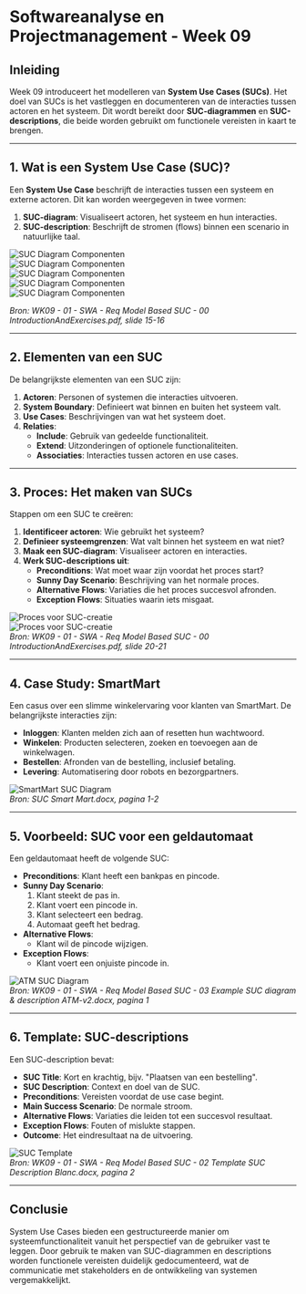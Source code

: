 # Softwareanalyse en Projectmanagement - Week 09

## Inleiding
Week 09 introduceert het modelleren van **System Use Cases (SUCs)**. Het doel van SUCs is het vastleggen en documenteren van de interacties tussen actoren en het systeem. Dit wordt bereikt door **SUC-diagrammen** en **SUC-descriptions**, die beide worden gebruikt om functionele vereisten in kaart te brengen.

---

## 1. Wat is een System Use Case (SUC)?
Een **System Use Case** beschrijft de interacties tussen een systeem en externe actoren. Dit kan worden weergegeven in twee vormen:
1. **SUC-diagram**: Visualiseert actoren, het systeem en hun interacties.
2. **SUC-description**: Beschrijft de stromen (flows) binnen een scenario in natuurlijke taal.

![SUC Diagram Componenten](SUCComponents1.png)  
![SUC Diagram Componenten](SUCComponents2.png)  
![SUC Diagram Componenten](SUCComponents3.png)  
![SUC Diagram Componenten](SUCComponents4.png)  
![SUC Diagram Componenten](SUCComponents5.png)  

*Bron: WK09 - 01 - SWA - Req Model Based SUC - 00 IntroductionAndExercises.pdf, slide 15-16*

---

## 2. Elementen van een SUC
De belangrijkste elementen van een SUC zijn:
1. **Actoren**: Personen of systemen die interacties uitvoeren.
2. **System Boundary**: Definieert wat binnen en buiten het systeem valt.
3. **Use Cases**: Beschrijvingen van wat het systeem doet.
4. **Relaties**:
   - **Include**: Gebruik van gedeelde functionaliteit.
   - **Extend**: Uitzonderingen of optionele functionaliteiten.
   - **Associaties**: Interacties tussen actoren en use cases.

---

## 3. Proces: Het maken van SUCs
Stappen om een SUC te creëren:
1. **Identificeer actoren**: Wie gebruikt het systeem?
2. **Definieer systeemgrenzen**: Wat valt binnen het systeem en wat niet?
3. **Maak een SUC-diagram**: Visualiseer actoren en interacties.
4. **Werk SUC-descriptions uit**:
   - **Preconditions**: Wat moet waar zijn voordat het proces start?
   - **Sunny Day Scenario**: Beschrijving van het normale proces.
   - **Alternative Flows**: Variaties die het proces succesvol afronden.
   - **Exception Flows**: Situaties waarin iets misgaat.

![Proces voor SUC-creatie](SUCProcess1.png)  
![Proces voor SUC-creatie](SUCProcess2.png)  
*Bron: WK09 - 01 - SWA - Req Model Based SUC - 00 IntroductionAndExercises.pdf, slide 20-21*

---

## 4. Case Study: SmartMart
Een casus over een slimme winkelervaring voor klanten van SmartMart. De belangrijkste interacties zijn:
- **Inloggen**: Klanten melden zich aan of resetten hun wachtwoord.
- **Winkelen**: Producten selecteren, zoeken en toevoegen aan de winkelwagen.
- **Bestellen**: Afronden van de bestelling, inclusief betaling.
- **Levering**: Automatisering door robots en bezorgpartners.

![SmartMart SUC Diagram](SmartMartSUC.png)  
*Bron: SUC Smart Mart.docx, pagina 1-2*

---

## 5. Voorbeeld: SUC voor een geldautomaat
Een geldautomaat heeft de volgende SUC:
- **Preconditions**: Klant heeft een bankpas en pincode.
- **Sunny Day Scenario**:
  1. Klant steekt de pas in.
  2. Klant voert een pincode in.
  3. Klant selecteert een bedrag.
  4. Automaat geeft het bedrag.
- **Alternative Flows**:
  - Klant wil de pincode wijzigen.
- **Exception Flows**:
  - Klant voert een onjuiste pincode in.

![ATM SUC Diagram](ATMSUC.png)  
*Bron: WK09 - 01 - SWA - Req Model Based SUC - 03 Example SUC diagram & description ATM-v2.docx, pagina 1*

---

## 6. Template: SUC-descriptions
Een SUC-description bevat:
- **SUC Title**: Kort en krachtig, bijv. "Plaatsen van een bestelling".
- **SUC Description**: Context en doel van de SUC.
- **Preconditions**: Vereisten voordat de use case begint.
- **Main Success Scenario**: De normale stroom.
- **Alternative Flows**: Variaties die leiden tot een succesvol resultaat.
- **Exception Flows**: Fouten of mislukte stappen.
- **Outcome**: Het eindresultaat na de uitvoering.

![SUC Template](SUCTemplate.png)  
*Bron: WK09 - 01 - SWA - Req Model Based SUC - 02 Template SUC Description Blanc.docx, pagina 2*

---

## Conclusie
System Use Cases bieden een gestructureerde manier om systeemfunctionaliteit vanuit het perspectief van de gebruiker vast te leggen. Door gebruik te maken van SUC-diagrammen en descriptions worden functionele vereisten duidelijk gedocumenteerd, wat de communicatie met stakeholders en de ontwikkeling van systemen vergemakkelijkt.
